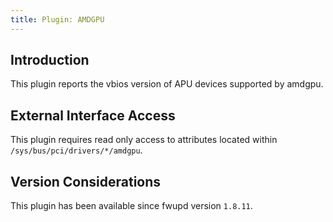 ```yaml
---
title: Plugin: AMDGPU
---
```


## Introduction

This plugin reports the vbios version of APU devices supported by amdgpu.

## External Interface Access

This plugin requires read only access to attributes located within `/sys/bus/pci/drivers/*/amdgpu`.

## Version Considerations

This plugin has been available since fwupd version `1.8.11`.
